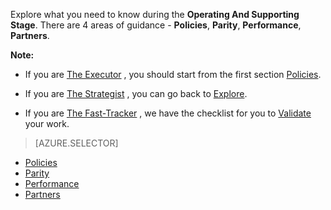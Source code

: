 Explore what you need to know during the **Operating And Supporting Stage**. There are 4 areas of guidance - **Policies**, **Parity**, **Performance**, **Partners**.

**Note:**

- If you are [The Executor](/solutions/global-customer/target-personas/) , you should start from the first section [Policies](/solutions/global-customer/operating-supporting/guidance/policies/).

- If you are [The Strategist](/solutions/global-customer/target-personas/) , you can go back to [Explore](/solutions/global-customer/operating-supporting/explore/policies/).

- If you are [The Fast-Tracker](/solutions/global-customer/target-personas/) , we have the checklist for you to [Validate](/solutions/global-customer/operating-supporting/validate/) your work.

> [AZURE.SELECTOR]
- [Policies](/solutions/global-customer/operating-supporting/guidance/policies/)
- [Parity](/solutions/global-customer/operating-supporting/guidance/parity/)
- [Performance](/solutions/global-customer/operating-supporting/guidance/performance/)
- [Partners](/solutions/global-customer/operating-supporting/guidance/partners/)